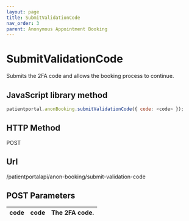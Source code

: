 ```yaml
---
layout: page
title: SubmitValidationCode
nav_order: 3
parent: Anonymous Appointment Booking
---
```


# SubmitValidationCode

Submits the 2FA code and allows the booking process to continue.

## JavaScript library method

```javascript
patientportal.anonBooking.submitValidationCode({ code: <code> });
```

## HTTP Method

POST

## ****Url****

/patientportalapi/anon-booking/submit-validation-code

## POST Parameters

| code | code | The 2FA code. |
| --- | --- | --- |
